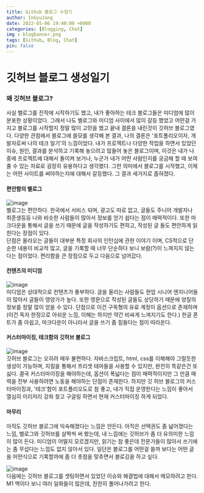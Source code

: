 ```yaml
---
title: Github 블로그 수정기
author: InGyuJang
date: 2022-05-06 19:40:00 +0900
categories: [Blogging, Chat]
img : blogbanner.png
tags: [Github, Blog, Chat]
pin: false
---
```

# 깃허브 블로그 생성일기
### 왜 깃허브 블로그?
   사실 벨로그를 진작에 시작하기도 했고, 내가 좋아하는 테크 블로그들은 미디엄에 많이 분포한 상황이었다. 그래서 나도 벨로그와 미디엄 사이에서 많이 갈등 했었고 어떤걸 가지고 블로그를 시작할지 정말 많이 고민을 했고 끝내 결론을 내린것이 깃허브 블로그였다. 
 다양한 관점에서 블로그에 쓸모를 생각해 본 결과, 나의 결론은 '포트폴리오이자, 개발자로써 나의 테크 일기'의 느낌이었다. 내가 프로젝트나 다양한 작업을 하면서 있었던 이슈, 원인, 결과를 분석하고 기록해 놓으려고 많들어 놓은 블로그이며, 이것은 내가 나중에 프로젝트에 대해서 돌이켜 보거나, 누군가 내가 어떤 사람인지를 궁금해 할 때 보여줄 수 있는 자료로 굉장히 유용하다고 생각했다. 그런 의미에서 블로그를 시작했고, 이제는 어떤 사이트를 써야하는지에 대해서 갈등했다. 그 결과 세가지로 좁혀졌다.
  
#### 편안함의 벨로그
![image](https://user-images.githubusercontent.com/74250270/167401504-5f68ab7c-e608-44ca-90d3-79857fa9b89c.png)  
   벨로그는 편안하다. 한국에서 서비스 되며, 광고도 따로 없고, 글들도 주니어 개발자나 취준생등등 나와 비슷한 사람들이 많아서 정보를 얻기 쉽다는 점이 매력적이다. 또한 마크다운을 통해서 글을 쓰기 때문에 글을 작성하기도 편하고, 작성된 글 들도 편안하게 읽힌다는 장점이 있다.  
 단점은 올라오는 글들이 대부분 특정 회사의 인턴십에 관한 이야기 이며, CS적으로 단순한 내용이 비교적 많고, 글을 기록할 때 너무 단순하다 보니 보람(?)이 느껴지지 않는다는 점이었다.
 편리함을 큰 장점으로 두고 다음으로 넘어갔다.
  
#### 컨텐츠의 미디엄
![image](https://user-images.githubusercontent.com/74250270/167401366-a88e71a4-4045-41c0-8002-6c8b76e52df9.png)  
   미디엄은 상대적으로 컨텐츠가 풍부하다. 글을 올리는 사람들도 현업 시니어 엔지니어들이 많아서 글들이 영양가가 높다. 또한 영문으로 작성된 글들도 상당하기 때문에 양질의 정보를 정말 많이 얻을 수 있다.
   단점으로 이건 구독형의 유료 계정이 옵션으로 존재하며(이건 독자 한정으로 아쉬운 느낌, 이해는 하지만 약간 비싸게 느껴지기도 한다.) 한글 폰트가 좀 아쉽고, 마크다운이 아니라서 글을 쓰기 좀 힘들다는 점이 따라온다.
  
#### 커스터마이징, 테크함의 깃허브 블로그
![image](https://user-images.githubusercontent.com/74250270/167401288-269c0eaa-dadc-4041-bd44-baccf93c7f57.png)  
   깃허브 블로그는 오히려 매우 불편하다. 자바스크립트, html, css를 이해해야 그럴듯한 생성이 가능하며, 지킬을 통해서 프리셋 테마들을 사용할 수 있지만, 완전히 똑같은건 또 싫다. 결국 커스터마이징을 해야하는데, 옵션이 폭넓다는 점이 매력적이지만 그 만큼 매력을 전부 사용하려면 노동을 해야하는 단점이 존재한다. 하지만 깃 허브 블로그의 커스터마이징과, '테크'함이 포트폴리오도로 참 좋고, 내가 직접 운영한다는 느낌이 좋아서 열심히 이리저리 강좌 찾고 구글링 하면서 현재 커스터마이징 하게 되었다.
  
#### 마무리
   아직도 깃허브 블로그에 익숙해졌다는 느낌은 안든다. 아직은 선택권도 좀 넓어졌다는 느낌, 벨로그와 깃허브를 살짝씩 써 봤는데, 내 느낌에는 깃허브가 좀 더 유의미한 느낌이 많이 든다. 미디엄이 어떨지 모르겠지만, 읽기는 참 좋은데 전문가들이 많아서 쓰기에는 좀 무섭다는 느낌도 없지 않아서 있다. 일단은 블로그를 어떤걸 쓸까 보다는 어떤 글을 어떤식으로 기록할까에 좀 더 촛점을 맞추면서 블로깅을 하고 싶다.
  
![image](https://user-images.githubusercontent.com/74250270/167401000-6cbc0101-bff0-4d3e-ac10-ac124f1c8fa9.png)  
    다음에는 깃허브 블로그를 셋팅하면서 있었던 이슈와 해결법에 대해서 메모하려고 한다. M1 맥이다 보니 여러 일화들이 많은데, 찬찬히 풀어나가려고 한다.